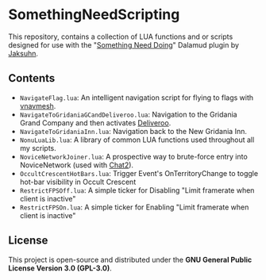 # SomethingNeedScripting

This repository, contains a collection of LUA functions and or scripts designed for use with the "[Something Need Doing](https://github.com/Jaksuhn/SomethingNeedDoing)" Dalamud plugin by [Jaksuhn](https://github.com/Jaksuhn).


## Contents

* `NavigateFlag.lua`: An intelligent navigation script for flying to flags with [vnavmesh](https://github.com/awgil/ffxiv_navmesh).
* `NavigateToGridaniaGCandDeliveroo.lua`: Navigation to the Gridania Grand Company and then activates [Deliveroo](https://git.carvel.li/liza/Deliveroo).
* `NavigateToGridaniaInn.lua`: Navigation back to the New Gridania Inn.
* `NonuLuaLib.lua`: A library of common LUA functions used throughout all my scripts.
* `NoviceNetworkJoiner.lua`: A prospective way to brute-force entry into NoviceNetwork (used with [Chat2](https://github.com/Infiziert90/ChatTwo)).
* `OccultCrescentHotBars.lua`: Trigger Event's OnTerritoryChange to toggle hot-bar visibility in Occult Crescent
* `RestrictFPSOff.lua`: A simple ticker for Disabling "Limit framerate when client is inactive"
* `RestrictFPSOn.lua`: A simple ticker for Enabling "Limit framerate when client is inactive"



## License

This project is open-source and distributed under the **GNU General Public License Version 3.0 (GPL-3.0)**. 

